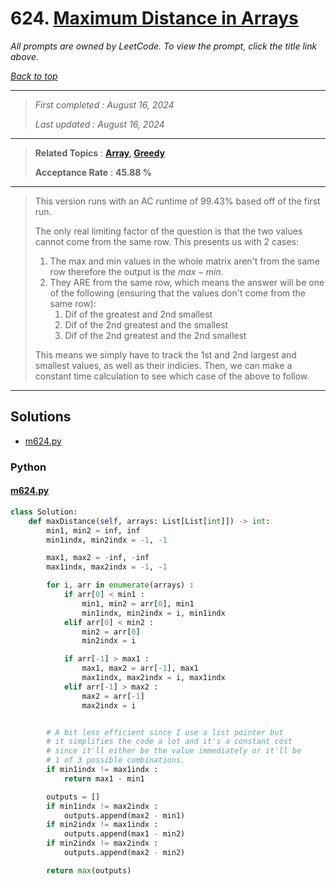 # 624. [Maximum Distance in Arrays](<https://leetcode.com/problems/maximum-distance-in-arrays>)

*All prompts are owned by LeetCode. To view the prompt, click the title link above.*

*[Back to top](<../README.md>)*

------

> *First completed : August 16, 2024*
>
> *Last updated : August 16, 2024*

------

> **Related Topics** : **[Array](<by_topic/Array.md>), [Greedy](<by_topic/Greedy.md>)**
>
> **Acceptance Rate** : **45.88 %**

------

> This version runs with an AC runtime of 99.43% based off of the first run.
> 
> The only real limiting factor of the question is that the two values
> cannot come from the same row. This presents us with 2 cases:
> 
> 1. The max and min values in the whole matrix aren't from the same row therefore the output is the $max - min$.
> 2. They ARE from the same row, which means the answer will be one of the following (ensuring that the
>    values don't come from the same row):
>     1. Dif of the greatest and 2nd smallest
>     2. Dif of the 2nd greatest and the smallest
>     3. Dif of the 2nd greatest and the 2nd smallest
> 
> This means we simply have to track the 1st and 2nd largest and smallest values, as well as their indicies.
> Then, we can make a constant time calculation to see which case of the above to follow.
> 

------

## Solutions

- [m624.py](<../my-submissions/m624.py>)
### Python
#### [m624.py](<../my-submissions/m624.py>)
```Python
class Solution:
    def maxDistance(self, arrays: List[List[int]]) -> int:
        min1, min2 = inf, inf
        min1indx, min2indx = -1, -1

        max1, max2 = -inf, -inf
        max1indx, max2indx = -1, -1

        for i, arr in enumerate(arrays) :
            if arr[0] < min1 :
                min1, min2 = arr[0], min1
                min1indx, min2indx = i, min1indx
            elif arr[0] < min2 :
                min2 = arr[0]
                min2indx = i

            if arr[-1] > max1 :
                max1, max2 = arr[-1], max1
                max1indx, max2indx = i, max1indx
            elif arr[-1] > max2 :
                max2 = arr[-1]
                max2indx = i


        # A bit less efficient since I use a list pointer but
        # it simplifies the code a lot and it's a constant cost 
        # since it'll either be the value immediately or it'll be 
        # 1 of 3 possible combinations.
        if min1indx != max1indx :
            return max1 - min1

        outputs = []
        if min1indx != max2indx :
            outputs.append(max2 - min1)
        if min2indx != max1indx :
            outputs.append(max1 - min2)
        if min2indx != max2indx :
            outputs.append(max2 - min2)

        return max(outputs)
        
```

